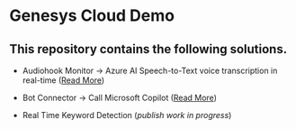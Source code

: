 # Genesys Cloud Demo

## This repository contains the following solutions.

- Audiohook Monitor -> Azure AI Speech-to-Text voice transcription in real-time ([Read More](https://github.com/piyo123/GenesysCloudDemo/blob/main/audiohook-monitor-azure-speech-to-text-real-time/README.md))

- Bot Connector -> Call Microsoft Copilot ([Read More](https://github.com/piyo123/GenesysCloudDemo/blob/main/genesys-bot-connector-ms-copilot-adapter/README.md))

- Real Time Keyword Detection (*publish work in progress*)



